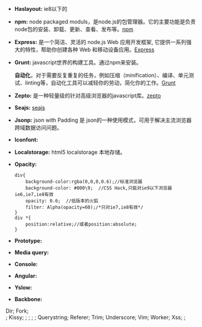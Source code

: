 * **Haslayout:** ie8以下的

* **npm:** node packaged moduls，是node.js的包管理器。它的主要功能是负责node包的安装、卸载、更新、查看、发布等。[npm](https://www.npmjs.org/)


* **Express:**  是一个简洁、灵活的 node.js Web 应用开发框架, 它提供一系列强大的特性，帮助你创建各种 Web 和移动设备应用。[Express](http://www.expressjs.com.cn/)


* **Grunt:** javascript世界的构建工具。通过npm来安装。

	**自动化**，对于需要反复重复的任务，例如压缩（minification）、编译、单元测试、linting等，自动化工具可以减轻你的劳动，简化你的工作。[Grunt](http://www.gruntjs.net/)

* **Zepto:** 是一种轻量级的针对高级浏览器的javascript库。[zepto](http://www.html-5.cn/Manual/Zepto/)

* **Seajs:**  [seajs](http://seajs.org/docs/)

* **Jsonp:** json with Padding 是 json的一种使用模式，可用于解决主流浏览器跨域数据访问问题。

* **Iconfont:**

* **Localstorage:** html5 localstorage 本地存储。

* **Opacity:**

	
	```
	div{
		background-color:rgba(0,0,0,0.6);//标准浏览器
		background-color: #000\9;  //CSS Hack,只能对ie9以下浏览器ie6,ie7,ie8有效
		opacity: 0.6;  //低版本的火狐
		filter: Alpha(opacity=60);/*只对ie7,ie8有效*/
	}
	div *{
		position:relative;//或者position:absolute;
	}
	```


* **Prototype:**

* **Media query:**

* **Console:**

* **Angular:**

* **Yslow:**

* **Backbone:**












Dir;  Fork;		
;		Kissy;		;	;		;	;	Querystring;	Referer;
		Trim;		Underscore;		Vim;			Worker;		Xss;			;